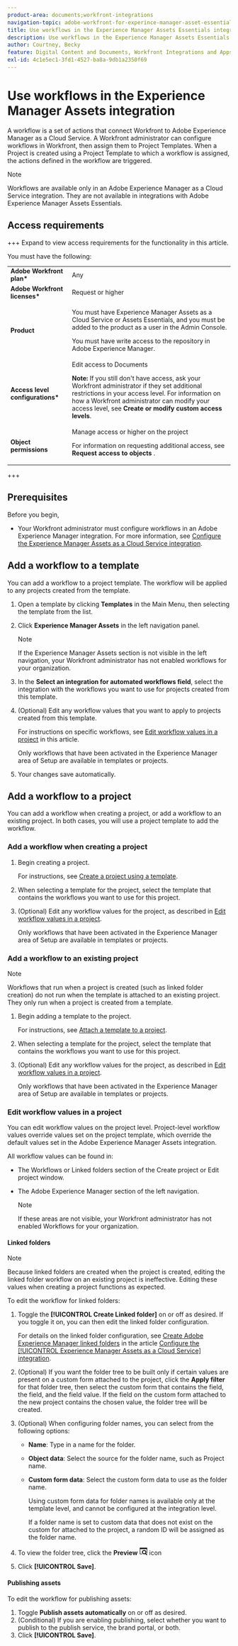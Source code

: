 ```yaml
---
product-area: documents;workfront-integrations
navigation-topic: adobe-workfront-for-experince-manager-asset-essentials
title: Use workflows in the Experience Manager Assets Essentials integration
description: Use workflows in the Experience Manager Assets Essentials integration
author: Courtney, Becky
feature: Digital Content and Documents, Workfront Integrations and Apps
exl-id: 4c1e5ec1-3fd1-4527-ba8a-9db1a2350f69
---
```

# Use workflows in the Experience Manager Assets integration

A workflow is a set of actions that connect Workfront to Adobe Experience Manager as a Cloud Service. A Workfront administrator can configure workflows in Workfront, then assign them to Project Templates. When a Project is created using a Project Template to which a workflow is assigned, the actions defined in the workflow are triggered. 

>[!NOTE]
>
>Workflows are available only in an Adobe Experience Manager as a Cloud Service integration. They are not available in integrations with Adobe Experience Manager Assets Essentials.


## Access requirements

+++ Expand to view access requirements for the functionality in this article.

You must have the following:

<table>
  <tr>
   <td><strong>Adobe Workfront plan*</strong>
   </td>
   <td>Any
   </td>
  </tr>
  <tr>
   <td><strong>Adobe Workfront licenses*</strong>
   </td>
   <td>Request or higher
   </td>
  </tr>
  <tr>
   <td><strong>Product</strong>
   </td>
   <td><p>You must have Experience Manager Assets as a Cloud Service or Assets Essentials, and you must be added to the product as a user in the Admin Console.</p><p>You must have write access to the repository in Adobe Experience Manager.</p>
   </td>
  </tr>
  <tr>
   <td><strong>Access level configurations*</strong>
   </td>
   <td>Edit access to Documents
<p>
<strong>Note: </strong>If you still don't have access, ask your Workfront administrator if they set additional restrictions in your access level. For information on how a Workfront administrator can modify your access level, see <strong>Create or modify custom access levels</strong>.
   </td>
  </tr>
  <tr>
   <td><strong>Object permissions</strong>
   </td>
   <td>Manage access or higher on the project 
<p>
For information on requesting additional access, see <strong>Request access to objects </strong>.
   </td>
  </tr>
</table>

+++

## Prerequisites

Before you begin,

* Your Workfront administrator must configure workflows in an Adobe Experience Manager integration. For more information, see [Configure the Experience Manager Assets as a Cloud Service integration](../../administration-and-setup/configure-integrations/configure-aacs-integration.md#set-up-workflows-optional).

## Add a workflow to a template 

You can add a workflow to a project template. The workflow will be applied to any projects created from the template.

1. Open a template by clicking **Templates** in the Main Menu, then selecting the template from the list.
1. Click **Experience Manager Assets** in the left navigation panel.

   >[!NOTE]
   >
   >If the Experience Manager Assets section is not visible in the left navigation, your Workfront administrator has not enabled workflows for your organization. <!--Is this right?-->

1. In the **Select an integration for automated workflows field**, select the integration with the workflows you want to use for projects created from this template.
1. (Optional) Edit any workflow values that you want to apply to projects created from this template. 

   For instructions on specific workflows, see [Edit workflow values in a project](#edit-workflow-values-in-a-project) in this article.

   Only workflows that have been activated in the Experience Manager area of Setup are available in templates or projects.

1. Your changes save automatically. <!-- do they though??-->

## Add a workflow to a project

You can add a workflow when creating a project, or add a workflow to an existing project. In both cases, you will use a project template to add the workflow.

### Add a workflow when creating a project

1. Begin creating a project.

   For instructions, see [Create a project using a template](/help/quicksilver/manage-work/projects/create-projects/create-project-from-template.md).

1. When selecting a template for the project, select the template that contains the workflows you want to use for this project.
1. (Optional) Edit any workflow values for the project, as described in [Edit workflow values in a project](#edit-workflow-values-in-a-project).

   Only workflows that have been activated in the Experience Manager area of Setup are available in templates or projects.


### Add a workflow to an existing project

>[!NOTE]
>
>Workflows that run when a project is created (such as linked folder creation) do not run when the template is attached to an existing project. They only run when a project is created from a template.

1. Begin adding a template to the project.

   For instructions, see [Attach a template to a project](/help/quicksilver/manage-work/projects/create-and-manage-templates/attach-template-to-project.md).

1. When selecting a template for the project, select the template that contains the workflows you want to use for this project.
1. (Optional) Edit any workflow values for the project, as described in [Edit workflow values in a project](#edit-workflow-values-in-a-project).

   Only workflows that have been activated in the Experience Manager area of Setup are available in templates or projects.



### Edit workflow values in a project

You can edit workflow values on the project level. Project-level workflow values override values set on the project template, which override the default values set in the Adobe Experience Manager Assets integration.

All workflow values can be found in:

* The Workflows or Linked folders section of the Create project or Edit project window.
* The Adobe Experience Manager section of the left navigation.


   >[!NOTE]
   >
   >If these areas are not visible, your Workfront administrator has not enabled Workflows for your organization.



#### Linked folders

>[!NOTE]
>
>Because linked folders are created when the project is created, editing the linked folder workflow on an existing project is ineffective. Editing these values when creating a project functions as expected.

To edit the workflow for linked folders:

1. Toggle the **[!UICONTROL Create Linked folder]** on or off as desired. If you toggle it on, you can then edit the linked folder configuration.

   For details on the linked folder configuration, see [Create Adobe Experience Manager linked folders](/help/quicksilver/administration-and-setup/configure-integrations/configure-aacs-integration.md#create-adobe-experience-manager-linked-folders) in the article [Configure the [!UICONTROL Experience Manager Assets as a Cloud Service] integration](/help/quicksilver/administration-and-setup/configure-integrations/configure-aacs-integration.md).

1. (Optional) If you want the folder tree to be built only if certain values are present on a custom form attached to the project, click the **Apply filter** for that folder tree, then select the custom form that contains the field, the field, and the field value. If the field on the custom form attached to the new project contains the chosen value, the folder tree will be created.
1. (Optional) When configuring folder names, you can select from the following options:

   * **Name**: Type in a name for the folder. 

   * **Object data**: Select the source for the folder name, such as Project name. 

   * **Custom form data**: Select the custom form data to use as the folder name. 

      Using custom form data for folder names is available only at the template level, and cannot be configured at the integration level.

      If a folder name is set to custom data that does not exist on the custom for attached to the project, a random ID will be assigned as the folder name.

1. To view the folder tree, click the **Preview** ![Preview icon](assets/preview-icon.png) icon
1. Click **[!UICONTROL Save]**.

#### Publishing assets

To edit the workflow for publishing assets:

1. Toggle **Publish assets automatically** on or off as desired.
1. (Conditional) If you are enabling publishing, select whether you want to publish  to the publish service, the brand portal, or both.
1. Click **[!UICONTROL Save]**.

